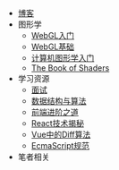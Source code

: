 - [博客](https://juejin.cn/user/2277843824032936)
- 图形学
  - [WebGL入门](https://www.bilibili.com/video/BV14T4y1G7P8)
  - [WebGL基础](https://webglfundamentals.org/webgl/lessons/zh_cn/webgl-fundamentals.html)
  - [计算机图形学入门](https://www.bilibili.com/video/BV1X7411F744)
  - [The Book of Shaders](https://thebookofshaders.com/?lan=ch)
- 学习资源
  - [面试](https://bitable.feishu.cn/app8Ok6k9qafpMkgyRbfgxeEnet?from=logout&table=tblEnSV2PNAajtWE&view=vewJHSwJVd)
  - [数据结构与算法](https://labuladong.gitbook.io/algo/)
  - [前端进阶之道](https://yuchengkai.cn/docs/frontend/)
  - [React技术揭秘](https://react.iamkasong.com/#%E5%AF%BC%E5%AD%A6%E8%A7%86%E9%A2%91)
  - [Vue中的Diff算法](http://hcysun.me/vue-design/zh/essence-of-comp.html)
  - [EcmaScript规范](http://yanhaijing.com/es5/#about)
- 笔者相关
